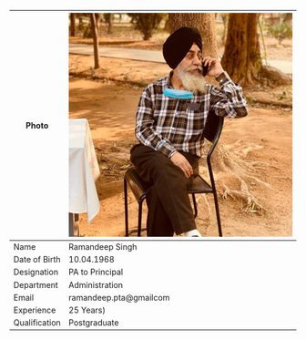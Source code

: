 
| Photo | ![Display picture](Photos/raman.jpg) 
| ------ | -------- |
| Name | Ramandeep Singh |
| Date of Birth | 10.04.1968 |
| Designation | PA to Principal |
| Department | Administration |
| Email | ramandeep.pta@gmailcom |
| Experience | 25 Years) |
| Qualification | Postgraduate| 
